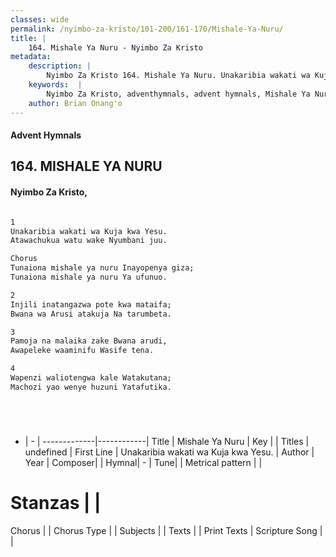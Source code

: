 ```yaml
---
classes: wide
permalink: /nyimbo-za-kristo/101-200/161-170/Mishale-Ya-Nuru/
title: |
    164. Mishale Ya Nuru - Nyimbo Za Kristo
metadata:
    description: |
        Nyimbo Za Kristo 164. Mishale Ya Nuru. Unakaribia wakati wa Kuja kwa Yesu.  Atawachukua watu wake Nyumbani juu.   Chorus Tunaiona mishale ya nuru Inayopenya giza;  Tunaiona mishale ya nuru Ya ufunuo.   
    keywords:  |
        Nyimbo Za Kristo, adventhymnals, advent hymnals, Mishale Ya Nuru, Unakaribia wakati wa Kuja kwa Yesu. . 
    author: Brian Onang'o
---
```


#### Advent Hymnals
## 164. MISHALE YA NURU
####  Nyimbo Za Kristo,

```txt

1
Unakaribia wakati wa Kuja kwa Yesu. 
Atawachukua watu wake Nyumbani juu. 

Chorus
Tunaiona mishale ya nuru Inayopenya giza; 
Tunaiona mishale ya nuru Ya ufunuo. 

2
Injili inatangazwa pote kwa mataifa; 
Bwana wa Arusi atakuja Na tarumbeta. 

3
Pamoja na malaika zake Bwana arudi, 
Awapeleke waaminifu Wasife tena. 

4
Wapenzi waliotengwa kale Watakutana; 
Machozi yao wenye huzuni Yatafutika.






```

- |   -  |
-------------|------------|
Title | Mishale Ya Nuru |
Key |  |
Titles | undefined |
First Line | Unakaribia wakati wa Kuja kwa Yesu.  |
Author | 
Year | 
Composer| |
Hymnal|  - |
Tune|  |
Metrical pattern | |
# Stanzas |  |
Chorus |  |
Chorus Type |  |
Subjects | |
Texts |  |
Print Texts | 
Scripture Song |  |
    
